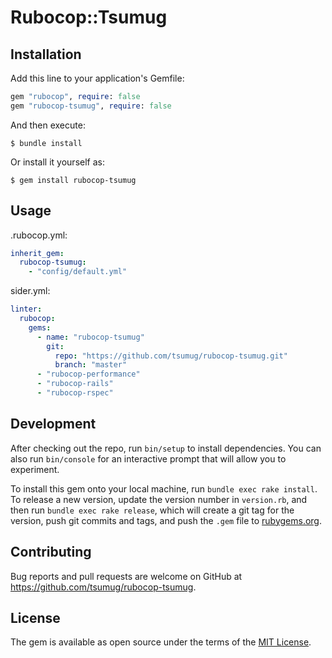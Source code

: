 # Rubocop::Tsumug

## Installation

Add this line to your application's Gemfile:

```ruby
gem "rubocop", require: false
gem "rubocop-tsumug", require: false
```

And then execute:

    $ bundle install

Or install it yourself as:

    $ gem install rubocop-tsumug

## Usage

.rubocop.yml:

```yaml
inherit_gem:
  rubocop-tsumug:
    - "config/default.yml"
```

sider.yml:

```yaml
linter:
  rubocop:
    gems:
      - name: "rubocop-tsumug"
        git:
          repo: "https://github.com/tsumug/rubocop-tsumug.git"
          branch: "master"
      - "rubocop-performance"
      - "rubocop-rails"
      - "rubocop-rspec"
```

## Development

After checking out the repo, run `bin/setup` to install dependencies. You can also run `bin/console` for an interactive prompt that will allow you to experiment.

To install this gem onto your local machine, run `bundle exec rake install`. To release a new version, update the version number in `version.rb`, and then run `bundle exec rake release`, which will create a git tag for the version, push git commits and tags, and push the `.gem` file to [rubygems.org](https://rubygems.org).

## Contributing

Bug reports and pull requests are welcome on GitHub at https://github.com/tsumug/rubocop-tsumug.


## License

The gem is available as open source under the terms of the [MIT License](https://opensource.org/licenses/MIT).
